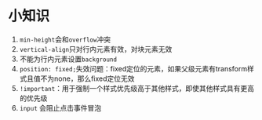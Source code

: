# 小知识

1. `min-height`会和`overflow`冲突
2. `vertical-align`只对行内元素有效，对块元素无效
3. 不能为行内元素设置`background`
4. `position: fixed;`失效问题：fixed定位的元素，如果父级元素有transform样式且值不为none，那么fixed定位无效
5. `!important`：用于强制一个样式优先级高于其他样式，即使其他样式具有更高的优先级
6. `input` 会阻止点击事件冒泡



